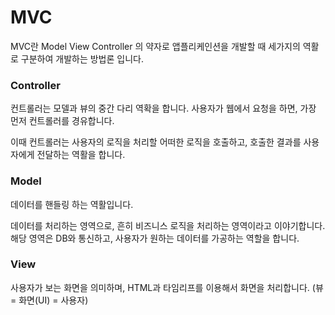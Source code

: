 # MVC
MVC란 Model View Controller 의 약자로 앱플리케인션을 개발할 때 세가지의 역활로 구분하여 개발하는 방법론 입니다. 

### Controller
컨트롤러는 모델과 뷰의 중간 다리 역확을 합니다.
사용자가 웹에서 요청을 하면, 가장 먼저 컨트롤러를 경유합니다.

이때 컨트롤러는 사용자의 로직을 처리할 어떠한 로직을 호출하고, 호출한 결과를 사용자에게 전달하는 역활을 합니다.

### Model
데이터를 핸들링 하는 역활입니다.

데이터를 처리하는 영역으로, 흔히 비즈니스 로직을 처리하는 영역이라고 이야기합니다.
해당 영역은 DB와 통신하고, 사용자가 원하는 데이터를 가공하는 역할을 합니다.

### View
사용자가 보는 화면을 의미하며, HTML과 타임리프를 이용해서 화면을 처리합니다.
(뷰 = 화면(UI) = 사용자)